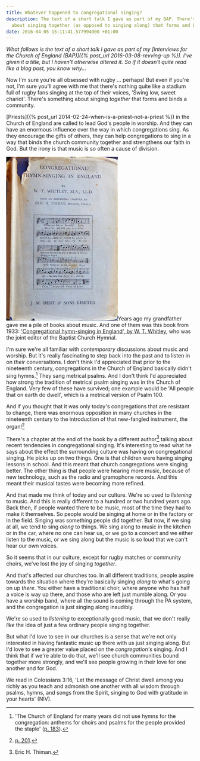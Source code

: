 ```yaml
---
title: Whatever happened to congregational singing?
description: The text of a short talk I gave as part of my BAP. There's something
  about singing together (as opposed to singing along) that forms and binds a community.
date: 2016-04-05 15:11:41.577994000 +01:00
---
```

_What follows is the text of a short talk I gave as part of my [interviews for the Church of England (BAP)]({% post_url 2016-03-08-revving-up %}). I've given it a title, but I haven't otherwise altered it. So if it doesn't quite read like a blog post, you know why..._

Now I'm sure you're all obsessed with rugby ... perhaps! But even if you're not, I'm sure you'll agree with me that there's nothing quite like a stadium full of rugby fans singing at the top of their voices, 'Swing low, sweet chariot'. There's something about singing _together_ that forms and binds a community.

[Priests]({% post_url 2014-02-24-when-is-a-priest-not-a-priest %}) in the Church of England are called to lead God's people in worship. And they can have an enormous influence over the way in which congregations sing. As they encourage the gifts of others, they can help congregations to sing in a way that binds the church community together and strengthens our faith in God. But the irony is that music is so often a cause of division.

[<img alt="Congregational hymn-singing in England, by W. T. Whitley" title="Congregational hymn-singing in England, by W. T. Whitley" src="/assets/whitley-hymn-singing.jpg" class="alignright" />](https://archive.org/details/MN40299ucmf_0)Years ago my grandfather gave me a pile of books about music. And one of them was this book from 1933: ['Congregational hymn-singing in England', by W. T. Whitley](https://archive.org/details/MN40299ucmf_0), who was the joint editor of the Baptist Church Hymnal.

I'm sure we're all familiar with _contemporary_ discussions about music and worship. But it's really fascinating to step back into the past and to listen in on _their_ conversations. I don't think I'd appreciated that prior to the nineteenth century, congregations in the Church of England basically didn't sing hymns.[^1]  They sang metrical psalms. And I don't think I'd appreciated how strong the tradition of metrical psalm singing was in the Church of England. Very few of these have survived; one example would be 'All people that on earth do dwell', which is a metrical version of Psalm 100.

And if you thought that it was only today's congregations that are resistant to change, there was enormous opposition in many churches in the nineteenth century to the introduction of that new-fangled instrument, the organ![^2]

There's a chapter at the end of the book by a different author[^3] talking about recent tendencies in congregational singing. It's interesting to read what he says about the effect the surrounding culture was having on congregational singing. He picks up on two things. One is that children were having singing lessons in school. And this meant that church congregations were singing better. The other thing is that people were hearing more music, because of new technology, such as the radio and gramophone records. And this meant their musical tastes were becoming more refined.

And that made me think of today and our culture. We're so used to _listening_ to music. And this is really different to a hundred or two hundred years ago. Back then, if people wanted there to be music, most of the time they had to make it themselves. So people would be singing at home or in the factory or in the field. Singing was something people did together. But now, if we sing at all, we tend to sing _along_ to things. We sing along to music in the kitchen or in the car, where no one can hear us, or we go to a concert and we either listen to the music, or we sing along but the music is so loud that we can't hear our own voices.

So it seems that in our culture, except for rugby matches or community choirs, we've lost the joy of singing _together_.

And that's affected our churches too. In all different traditions, people aspire towards the situation where they're basically singing _along_ to what's going on up _there_. You either have a traditional choir, where anyone who has half a voice is way up there, and those who are left just mumble along. Or you have a worship band, where all the sound is coming through the PA system, and the congregation is just singing along inaudibly.

We're so used to _listening_ to exceptionally good music, that we don't really _like_ the idea of just a few ordinary people singing together.

But what I'd love to see in our churches is a sense that we're not only interested in having fantastic music up there with us just singing along. But I'd love to see a greater value placed on the _congregation's_ singing. And I think that if we're able to do that, we'll see church communities bound together more strongly, and we'll see people growing in their love for one another and for God.

We read in Colossians 3:16, 'Let the message of Christ dwell among you richly as you teach and admonish one another with all wisdom through psalms, hymns, and songs from the Spirit, singing to God with gratitude in your hearts' (NIV).

[^1]: 'The Church of England for many years did not use hymns for the congregation: anthems for choirs and psalms for the people provided the staple' ([p. 183](https://archive.org/stream/MN40299ucmf_0#page/n193/mode/2up)).

[^2]: [p. 201](https://archive.org/stream/MN40299ucmf_0#page/n211/mode/2up).

[^3]: Eric H. Thiman.
